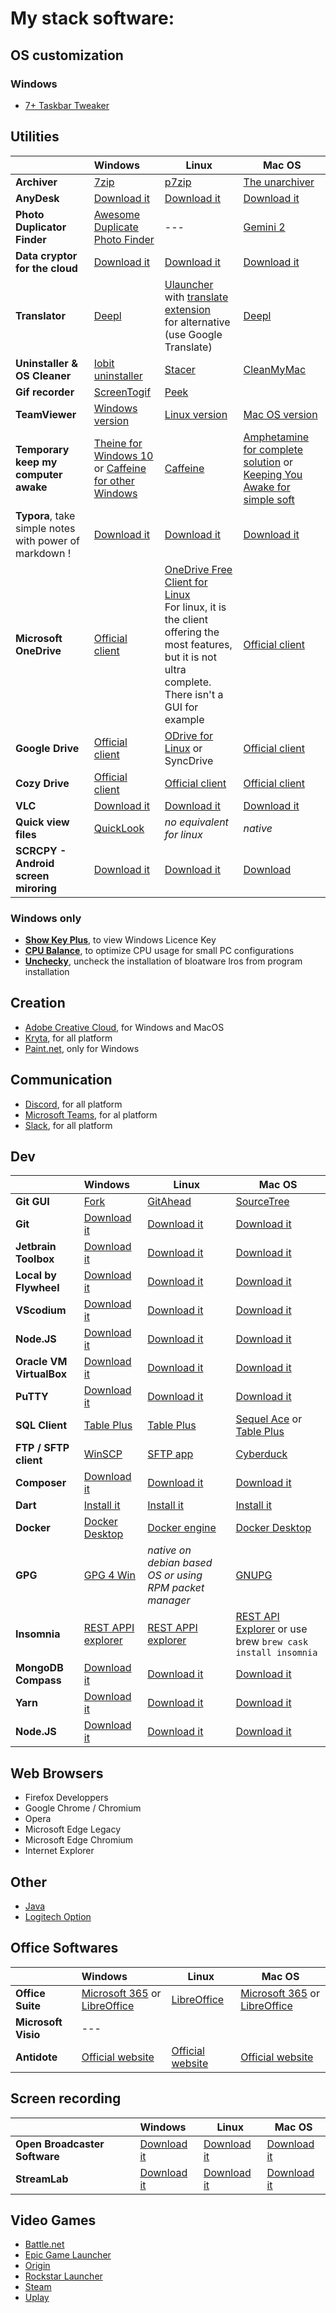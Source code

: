 # My stack software:

## OS customization

### Windows
- [7+ Taskbar Tweaker](https://rammichael.com/7-taskbar-tweaker)


## Utilities

|                                                        | Windows                                                                                | Linux                                                                           | Mac OS                                                                            |
| ------------------------------------------------------ | :------------------------------------------------------------------------------------- | ------------------------------------------------------------------------------- | --------------------------------------------------------------------------------- |
| **Archiver**                                           | [7zip](https://www.7-zip.org/download.html)                                            | [p7zip](https://doc.ubuntu-fr.org/p7zip)                                        | [The unarchiver](https://apps.apple.com/us/app/the-unarchiver/id425424353)        |
| **AnyDesk**                                            | [Download it](https://anydesk.com/fr/downloads/windows)                                | [Download it](https://anydesk.com/fr/downloads/windows)                         | [Download it](https://anydesk.com/fr/downloads/windows)                           |
| **Photo Duplicator Finder**                            | [Awesome Duplicate Photo Finder](https://www.duplicate-finder.com/photo-download.html) | ---                                                                             | [Gemini 2](https://apps.apple.com/app/gemini-2-the-duplicate-finder/id1090488118) |
| **Data cryptor for the cloud**                         | [Download it](https://cryptomator.org)                                                 | [Download it](https://cryptomator.org)                                          | [Download it](https://cryptomator.org)                                            |
| **Translator**                                         | [Deepl](https://www.deepl.com/translator)                                              | [Ulauncher](https://github.com/Ulauncher/Ulauncher) with [translate extension](https://github.com/nesivmi/ulauncher-translate)<br />for alternative (use Google Translate) | [Deepl](https://www.deepl.com/translator) |
| **Uninstaller & OS Cleaner**                           | [Iobit uninstaller](https://www.iobit.com/fr/advanceduninstaller.php)                  | [Stacer](https://github.com/oguzhaninan/Stacer)                                 | [CleanMyMac](https://cleanmymac.com)                                              |
| **Gif recorder**                                       | [ScreenTogif](https://www.screentogif.com)                                             | [Peek](https://github.com/phw/peek)                                             |                                                                                   |
| **TeamViewer**                                         | [Windows version](https://www.teamviewer.com/fr/telecharger/windows/)                  | [Linux version](https://www.teamviewer.com/fr/telecharger/linux/) | [Mac OS version](https://www.teamviewer.com/fr/telecharger/mac-os/)                             |
| **Temporary keep my computer awake**                   | [Theine for Windows 10](https://www.microsoft.com/fr-fr/p/theine/9ntdtc99pp06)<br /> or [Caffeine for other Windows](https://www.zhornsoftware.co.uk/caffeine/#download) | [Caffeine](https://launchpad.net/~caffeine-developers/+archive/ubuntu/ppa)|[Amphetamine for complete solution](https://apps.apple.com/us/app/amphetamine/id937984704?mt=12) or [Keeping You Awake for simple soft](https://keepingyouawake.app) |
| **Typora**, take simple notes with power of markdown ! | [Download it](https://typora.io/#download)                                             | [Download it](https://typora.io/#download)                                      | [Download it](https://typora.io/#download)                                        |
| **Microsoft OneDrive**                                 | [Official client](https://www.microsoft.com/fr-fr/microsoft-365/onedrive/download)     | [OneDrive Free Client for Linux](https://github.com/skilion/onedrive)<br />For linux, it is the client offering the most features, but it is not ultra complete. There isn't a GUI for example | [Official client](https://www.microsoft.com/fr-fr/microsoft-365/onedrive/download) |
| **Google Drive**                                       | [Official client](https://www.google.com/intl/en_tg/drive/download/)                   | [ODrive for Linux](https://github.com/liberodark/ODrive) or SyncDrive           | [Official client](https://www.google.com/intl/en_tg/drive/download/)              |
| **Cozy Drive**                                         | [Official client](https://cozy.io/fr/download/#desktop)                                | [Official client](https://cozy.io/fr/download/#desktop)                         | [Official client](https://cozy.io/fr/download/#desktop)                           |
| **VLC**                                                | [Download it](https://www.videolan.org/vlc/download-windows.html)                      | [Download it](https://www.videolan.org/vlc/#download)                           | [Download it](https://www.videolan.org/vlc/download-macosx.html)                  |
| **Quick view files**                                   | [QuickLook](https://www.microsoft.com/fr-fr/p/quicklook/9nv4bs3l1h4s)                  | _no equivalent for linux_                                                       | _native_                                                                          |
| **SCRCPY - Android screen miroring**                   | [Download it](https://github.com/Genymobile/scrcpy#windows)                            | [Download it](https://github.com/Genymobile/scrcpy#linux)                       | [Download](https://github.com/Genymobile/scrcpy#macos)                            |

### Windows only
- [**Show Key Plus**](https://github.com/Superfly-Inc/ShowKeyPlus/releases), to view Windows Licence Key
- [**CPU Balance**](https://bitsum.com/portfolio/cpubalance/), to optimize CPU usage for small PC configurations
- [**Unchecky**](https://unchecky.com), uncheck the installation of bloatware lros from program installation

## Creation

- [Adobe Creative Cloud](https://www.adobe.com/fr/creativecloud/desktop-app.html), for Windows and MacOS
- [Kryta](https://krita.org/fr/telechargement/krita-desktop/), for all platform
- [Paint.net](https://www.getpaint.net/download.html), only for Windows

## Communication

- [Discord](https://discord.com/download), for all platform
- [Microsoft Teams](https://www.microsoft.com/fr-fr/microsoft-365/microsoft-teams/download-app), for al platform
- [Slack](slack.com/intl/fr-fr/downloads), for all platform

## Dev

|                                | Windows                                                                             | Linux                                                                              | Mac OS                                                                                                           |
| ------------------------------ | :---------------------------------------------------------------------------------- | ---------------------------------------------------------------------------------- | ---------------------------------------------------------------------------------------------------------------- |
| **Git GUI**                    | [Fork](https://git-fork.com)                                                        | [GitAhead](https://gitahead.github.io/gitahead.com/)                               | [SourceTree](https://www.sourcetreeapp.com)                                                                      |
| **Git**                        | [Download it](https://git-scm.com/downloads)                                        | [Download it](https://git-scm.com/downloads)                                       | [Download it](https://git-scm.com/downloads)                                                                     |
| **Jetbrain Toolbox**           | [Download it](https://www.jetbrains.com/fr-fr/toolbox-app)                          | [Download it](https://www.jetbrains.com/fr-fr/toolbox-app)                         | [Download it](https://www.jetbrains.com/fr-fr/toolbox-app)                                                       |
| **Local by Flywheel**          | [Download it](https://localwp.com)                                                  | [Download it](https://localwp.com)                                                 | [Download it](https://localwp.com)                                                                               |
| **VScodium**                   | [Download it](https://vscodium.com/#install)                                        | [Download it](https://vscodium.com/#install)                                       | [Download it](https://vscodium.com/#install)                                                                     |
| **Node.JS**                    | [Download it](https://nodejs.org/fr/download)                                       | [Download it](https://nodejs.org/fr/download)                                      | [Download it](https://nodejs.org/fr/download)                                                                    |
| **Oracle VM VirtualBox**       | [Download it](https://www.virtualbox.org/wiki/Downloads)                            | [Download it](https://www.virtualbox.org/wiki/Downloads)                           | [Download it](https://www.virtualbox.org/wiki/Downloads)                                                         |
| **PuTTY**                      | [Download it](https://www.putty.org)                                                | [Download it](https://doc.ubuntu-fr.org/putty)                                     | [Download it](https://www.ssh.com/ssh/putty/mac/)                                                                |
| **SQL Client**                 | [Table Plus](https://tableplus.com/download)                                       | [Table Plus](https://tableplus.com/download)                                      | [Sequel Ace](https://apps.apple.com/us/app/sequel-ace/id1518036000) or [Table Plus](https://tableplus.com/download) |
| **FTP / SFTP client**          | [WinSCP](https://winscp.net/eng/download.php)                                       | [SFTP app](https://www.sftpapp.com/download/linux)                                 | [Cyberduck](https://cyberduck.io)                                                                                |
| **Composer**                   | [Download it](https://getcomposer.org/download/)                                    | [Download it](https://getcomposer.org/download/)                                   | [Download it](https://getcomposer.org/download/)                                                                 |
| **Dart**                       | [Install it](https://dart.dev/get-dart)                                             | [Install it](https://dart.dev/get-dart)                                            | [Install it](https://dart.dev/get-dart)                                                                          |
| **Docker**                     | [Docker Desktop](https://docs.docker.com/docker-for-windows/install/)               | [Docker engine](https://docs.docker.com/engine/install/#server)                    | [Docker Desktop](https://docs.docker.com/docker-for-mac/install/)                                                |
| **GPG**                        | [GPG 4 Win](https://gpg4win.org/download.html)                                      | _native on debian based OS or using RPM packet manager_                            | [GNUPG](https://sourceforge.net/p/gpgosx/docu/Download/)                                                         |
| **Insomnia**                   | [REST APPI explorer](https://updates.insomnia.rest/downloads/windows/latest)        | [REST APPI explorer](https://support.insomnia.rest/article/23-installation#linux)  | [REST API Explorer](https://updates.insomnia.rest/downloads/mac/latest) or use brew `brew cask install insomnia` |
| **MongoDB Compass**            | [Download it](https://www.mongodb.com/try/download/compass#mongodb-shell)           | [Download it](https://www.mongodb.com/try/download/compass#mongodb-shell)          | [Download it](https://www.mongodb.com/try/download/compass#mongodb-shell)                                        |
| **Yarn**                       | [Download it](https://classic.yarnpkg.com/fr/docs/install/)                         | [Download it](https://classic.yarnpkg.com/fr/docs/install/)                        | [Download it](https://classic.yarnpkg.com/fr/docs/install/)                                                      |
| **Node.JS**                    | [Download it](https://nodejs.org/en/download/)                                      | [Download it](https://nodejs.org/en/download/)                                     | [Download it](https://nodejs.org/en/download/)                                                                   |


## Web Browsers

- Firefox Developpers
- Google Chrome / Chromium
- Opera
- Microsoft Edge Legacy
- Microsoft Edge Chromium
- Internet Explorer

## Other

- [Java](https://www.java.com/download/manual.jsp)
- [Logitech Option](https://www.logitech.fr/product/options)

## Office Softwares

|                                | Windows                                                                                              | Linux                                                                              | Mac OS                                                                                                           |
| ------------------------------ | :--------------------------------------------------------------------------------------------------- | ---------------------------------------------------------------------------------- | ---------------------------------------------------------------------------------------------------------------- |
| **Office Suite**               | [Microsoft 365](https://www.office.com) or [LibreOffice](https://libreoffice.org/download/download/) | [LibreOffice](https://libreoffice.org/download/download/)                          | [Microsoft 365](https://www.office.com) or [LibreOffice](https://libreoffice.org/download/download/)             |
| **Microsoft Visio**            | ---                                                                                                  |                                                                                    |                                                                                                                  |
| **Antidote**                   | [Official website](https://www.antidote.info/)                                                       | [Official website](https://www.antidote.info/)                                     | [Official website](https://www.antidote.info/)                                                                   |

## Screen recording

|                                | Windows                                                                                              | Linux                                                                              | Mac OS                                                                                                           |
| ------------------------------ | :--------------------------------------------------------------------------------------------------- | ---------------------------------------------------------------------------------- | ---------------------------------------------------------------------------------------------------------------- |
| **Open Broadcaster Software**  | [Download it](https://obsproject.com/download)                                                       | [Download it](https://obsproject.com/download)                                     | [Download it](https://obsproject.com/download)                                                                   |
| **StreamLab**                  | [Download it](https://streamlabs.com/slobs/download)                                                 | [Download it](https://streamlabs.com/slobs/download)                               | [Download it](https://streamlabs.com/slobs/download)                                                             |

## Video Games

- [Battle.net](https://www.blizzard.com/fr-fr/apps/battle.net/desktop)
- [Epic Game Launcher](https://www.epicgames.com/store/fr-FR/download)
- [Origin](https://www.origin.com/fra/fr-fr/store/download)
- [Rockstar Launcher](https://fr.socialclub.rockstargames.com/rockstar-games-launcher)
- [Steam](https://store.steampowered.com/about)
- [Uplay](https://uplay.ubisoft.com)
